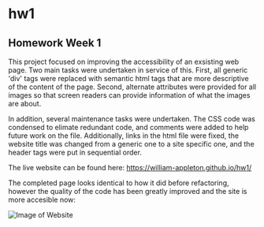 # hw1
## Homework Week 1

This project focused on improving the accessibility of an exsisting web page. Two main tasks were undertaken in service of this. First, all generic 'div' tags were replaced with semantic html tags that are more descriptive of the content of the page. Second, alternate attributes were provided for all images so that screen readers can provide information of what the images are about. 

In addition, several maintenance tasks were undertaken. The CSS code was condensed to elimate redundant code, and comments were added to help future work on the file. Additionally, links in the html file were fixed, the website title was changed from a generic one to a site specific one, and the header tags were put in sequential order. 

The live website can be found here: https://william-appleton.github.io/hw1/


The completed page looks identical to how it did before refactoring, however the quality of the code has been greatly improved and the site is more accesible now:

![Image of Website](https://raw.githubusercontent.com/william-appleton/hw1/master/Develop/Assets/Images/Finished-website-image.png)
